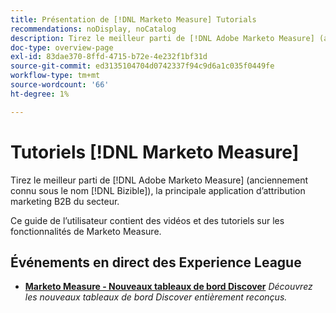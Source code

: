 ```yaml
---
title: Présentation de [!DNL Marketo Measure] Tutorials
recommendations: noDisplay, noCatalog
description: Tirez le meilleur parti de [!DNL Adobe Marketo Measure] (anciennement connu sous le nom [!DNL Bizible]), la principale application d’attribution marketing B2B du secteur.
doc-type: overview-page
exl-id: 83dae370-8ffd-4715-b72e-4e232f1bf31d
source-git-commit: ed3135104704d0742337f94c9d6a1c035f0449fe
workflow-type: tm+mt
source-wordcount: '66'
ht-degree: 1%

---
```


# Tutoriels [!DNL Marketo Measure]

Tirez le meilleur parti de [!DNL Adobe Marketo Measure] (anciennement connu sous le nom [!DNL Bizible]), la principale application d’attribution marketing B2B du secteur.

Ce guide de l’utilisateur contient des vidéos et des tutoriels sur les fonctionnalités de Marketo Measure.

<div id="recs-overview-body-1"></div>
<div id="recs-overview-body-2"></div>
<div id="recs-overview-body-3"></div>
<div id="recs-overview-body-4"></div>
<div id="recs-overview-body-5"></div>
<div id="recs-overview-body-6"></div>

## Événements en direct des Experience League

* **[Marketo Measure - Nouveaux tableaux de bord Discover](https://experienceleague.adobe.com/en/docs/events/experience-league-live-recordings/episodes/exl-live-episode-04-18-24)**
  *Découvrez les nouveaux tableaux de bord Discover entièrement reconçus.*
